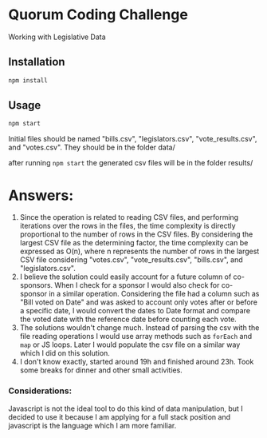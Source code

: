 # Quorum Coding Challenge

Working with Legislative Data

## Installation

```bash
npm install
```

## Usage

```bash
npm start
```
Initial files should be named "bills.csv", "legislators.csv", "vote_results.csv", and "votes.csv". They should be in the folder data/

after running ```npm start``` the generated csv files will be in the folder results/


# Answers:

1. Since the operation is related to reading CSV files, and performing iterations over the rows in the files, the time complexity is directly proportional to the number of rows in the CSV files. By considering the largest CSV file as the determining factor, the time complexity can be expressed as O(n), where n represents the number of rows in the largest CSV file considering "votes.csv", "vote_results.csv", "bills.csv", and "legislators.csv".
2. I believe the solution could easily account for a future column of co-sponsors. When I check for a sponsor I would also check for co-sponsor in a similar operation. Considering the file had a column such as "Bill voted on Date" and was asked to account only votes after or before a specific date, I would convert the dates to Date format and compare the voted date with the reference date before counting each vote.
3. The solutions wouldn't change much. Instead of parsing the csv with the file reading operations I would use array methods such as `forEach` and `map` or JS loops. Later I would populate the csv file on a similar way which I did on this solution.
4. I don't know exactly, started around 19h and finished around 23h. Took some breaks for dinner and other small activities.

### Considerations:

Javascript is not the ideal tool to do this kind of data manipulation, but I decided to use it because I am applying for a full stack position and javascript is the language which I am more familiar.